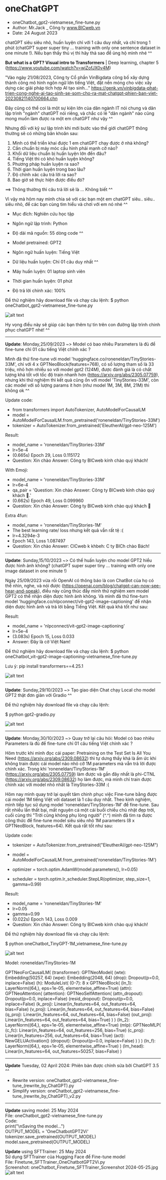 # oneChatGPT
- oneChatbot_gpt2-vietnamese_fine-tune.py
- Author: Mr.Jack _ Công ty www.BICweb.vn
- Date: 24 August 2023

chatGPT siêu siêu nhỏ, huấn luyện chỉ với 1 câu duy nhất, và chỉ trong 1 phút (chatGPT super super tiny ... training with only one sentence dataset in one minute !). Nếu bạn thấy thú vị thì hãy thả sao để ủng hộ mình nhé ^^

**But what is a GPT? Visual intro to Transformers** | Deep learning, chapter 5 (https://www.youtube.com/watch?v=wjZofJX0v4M)

"Vào ngày 21/08/2023, Công ty Cổ phần VinBigdata công bố xây dựng thành công mô hình ngôn ngữ lớn tiếng Việt, đặt nền móng cho việc xây dựng các giải pháp tích hợp AI tạo sinh..." 
https://genk.vn/vinbigdata-phat-trien-cong-nghe-ai-tao-sinh-se-som-cho-ra-mat-chatgpt-phien-ban-viet-20230821140700664.chn

Đây cũng có thể coi là một sự kiện lớn của dân ngành IT nói chung và dân lập trình "ngành" chatGPT nói riêng, và chắc có lẽ "dân ngành" nào cũng mong muốn làm được ra một em chatGPT như vậy ^^

Nhưng đối với kỹ sư lập trình khi mới bước vào thế giới chatGPT thông thường sẽ có những băn khoăn sau:
1. Mình có thể triển khai được 1 em chatGPT chạy được ở nhà không?
2. Cần chuẩn bị máy móc cấu hình phải mạnh cỡ nào?
3. Khối dữ liệu chuẩn bị huấn luyện lớn đến đâu?
4. Tiếng Việt thì có khó huấn luyện không?
5. Phương pháp huấn luyện ra sao?
6. Thời gian huấn luyện trong bao lâu? 
7. Độ chính xác câu trả lời ra sao?
8. Bao giờ sẽ thực hiện được điều đó?

==> Thông thường thì câu trả lời sẽ là ... Không biết ^^


Vì vậy mà hôm nay mình chia sẻ với các bạn một em chatGPT siêu.. siêu.. siêu nhỏ, để các bạn cùng tìm hiểu và chơi với em nó nhé ^^

- Mục đích: Nghiên cứu học tập
- Ngôn ngữ lập trình: Python
- Độ dài mã nguồn: 55 dòng code ^^
- Model pretrained: GPT2

- Ngôn ngữ huấn luyện: Tiếng Việt
- Dữ liệu huấn luyện: Chỉ 01 câu duy nhất ^^
- Máy huấn luyện: 01 laptop sinh viên
- Thời gian huấn luyện: 01 phút
- Độ trả lời chính xác: 100%

Để thử nghiệm hãy download file và chạy câu lệnh:
$ python oneChatbot_gpt2-vietnamese_fine-tune.py

![alt text](https://github.com/Mr-Jack-Tung/oneChatGPT/blob/main/oneChatbot_Screenshot%202023-08-24%20at%2011.30.png)

Hy vọng điều này sẽ giúp các bạn thêm tự tin trên con đường lập trình chinh phục chatGPT nhé! ^^<br>

------------------------------
**Update**: Monday,25/09/2023 ~> Model có bao nhiêu Parameters là đủ để fine-tune chỉ 01 câu tiếng Việt chính xác ?

Mình đã thử fine-tune với model 'huggingface.co/roneneldan/TinyStories-33M', chỉ với 4 x GPTNeoBlock(features=768), có số lượng tham số là 33 triệu, nhỏ hơn nhiều so với model gpt2 (124M), được đánh giá là có chất lượng khá tốt với tốc độ train nhanh hơn (https://arxiv.org/abs/2305.07759), nhưng khi thử nghiệm thì kết quả cũng ổn với model 'TinyStories-33M', còn các model với số lượng params ít hơn (như model 1M, 3M, 8M, 21M) thì không ok ^^

Update code:
- from transformers import AutoTokenizer, AutoModelForCausalLM
- model = AutoModelForCausalLM.from_pretrained('roneneldan/TinyStories-33M')
- tokenizer = AutoTokenizer.from_pretrained('EleutherAI/gpt-neo-125M')

Result:
- model_name = 'roneneldan/TinyStories-33M'
- lr=5e-4
- (0.665s) Epoch 29, Loss 0.115172
- Question: Xin chào Answer: Công ty BICweb kính chào quý khách!

With Emoji:
- model_name = 'roneneldan/TinyStories-33M'
- lr=6e-4
- qa_pair = 'Question: Xin chào Answer: Công ty BICweb kính chào quý khách 🤗.'
- (0.662s) Epoch 49, Loss 0.099960
- Question: Xin chào Answer: Công ty BICweb kính chào quý khách 🤗

Extra 4fun:
- model_name = 'roneneldan/TinyStories-1M'
- The best learning rate/ loss nhưng kết quả vẫn rất tệ :(
- lr=4.3294e-3
- Epoch 143, Loss 1.087497
- Question: Xin chào Answer: CICweb k khbeh: C ty BICh chào Bách!

------------------------------
**Update**: Sunday,15/10/2023 ~> Có thể huấn luyện cho model GPT2 hiểu được hình ảnh không?
(chatGPT super super tiny ... training with only one image dataset in one minute !)

Ngày 25/09/2023 vừa rồi OpenAI có thông báo là con ChatBot của họ có thể nhìn, nghe, và nói được (https://openai.com/blog/chatgpt-can-now-see-hear-and-speak), điều này cũng thúc đẩy mình thử nghiệm xem model GPT2 có thể nhận diện được hình ảnh không. Và mình đã thử fine-turn model 'huggingface.co/nlpconnect/vit-gpt2-image-captioning' để nhận diện được hình ảnh và trả lời bằng Tiếng Việt. Kết quả khá tốt như sau:

Result:
- model_name = 'nlpconnect/vit-gpt2-image-captioning'
- lr=5e-4
- (3.083s) Epoch 15, Loss 0.033
- Answer: Đây là cờ Việt Nam!

Để thử nghiệm hãy download file và chạy câu lệnh: $ python oneChatbot_vit-gpt2-image-captioning-vietnamese_fine-tune.py

Lưu ý: pip install transformers==4.25.1

![alt text](https://github.com/Mr-Jack-Tung/oneChatGPT/blob/main/oneChatbot-vit_Screenshot%202023-10-15%20at%208.26%20PM.png)

------------------------------
**Update**: Sunday,29/10/2023 ~> Tạo giao diện Chat chạy Local cho model GPT2 thật đơn giản với Gradio ^^

Để thử nghiệm hãy download file và chạy câu lệnh:

$ python gpt2-gradio.py

![alt text](https://github.com/Mr-Jack-Tung/oneChatGPT/blob/main/GPT2-Gradio_Screenshot%202023-10-29%20at%205.08.png)

------------------------------
**Update**: Monday,30/10/2023 ~> Quay trở lại câu hỏi: Model có bao nhiêu Parameters là đủ để fine-tune chỉ 01 câu tiếng Việt chính xác ?

Hôm trước khi mình đọc cái paper: Pretraining on the Test Set Is All You Need (https://arxiv.org/abs/2309.08632) thì tự dưng thấy khá là ấm ức khi không train được cái model nào nhỏ cỡ 1M parameters mà vẫn trả lời được chính xác. Trong khi 'roneneldan/TinyStories-1M' (https://arxiv.org/abs/2305.07759) làm được và gần đây nhất là phi-CTNL (https://arxiv.org/abs/2309.08632) họ làm được, mà mình chỉ train được chính xác với model nhỏ nhất là TinyStories-33M :(

Hôm nay mình quay trở lại quyết tâm chinh phục việc Fine-tune bằng được cái model 1M tiếng Việt với dataset là 1 câu duy nhất. Theo kinh nghiệm, mình tiếp tục sử dụng model 'roneneldan/TinyStories-1M' để fine-tune. Sau rất nhiều lần thất bại, mất nguyên cả một cái buổi chiều chủ nhật đẹp trời, cuối cùng thì "Trời cũng không phụ lòng người" (^.^) mình đã tìm ra được công thức để fine-tune model siêu siêu nhỏ 1M parameters (8 x GPTNeoBlock, features=64). Kết quả rất tốt như sau:

Update code:
- tokenizer = AutoTokenizer.from_pretrained("EleutherAI/gpt-neo-125M")
- model = AutoModelForCausalLM.from_pretrained('roneneldan/TinyStories-1M')

- optimizer = torch.optim.AdamW(model.parameters(), lr=0.05)
- scheduler = torch.optim.lr_scheduler.StepLR(optimizer, step_size=1, gamma=0.99)

Result:
- model_name = 'roneneldan/TinyStories-1M'
- lr=0.05
- gamma=0.99
- (0.022s) Epoch 143, Loss 0.009
- Question: Xin chào Answer: Công ty BICweb kính chào quý khách!

Để thử nghiệm hãy download file và chạy câu lệnh:

$ python oneChatbot_TinyGPT-1M_vietnamese_fine-tune.py

![alt text](https://github.com/Mr-Jack-Tung/oneChatGPT/blob/main/oneChatbot_TinyGPT-1M_vietnamese_fine-tune%20_%20Screenshot%202023-10-30%20at%208.05PM.png)

Model: roneneldan/TinyStories-1M

GPTNeoForCausalLM(
  (transformer): GPTNeoModel(
    (wte): Embedding(50257, 64)
    (wpe): Embedding(2048, 64)
    (drop): Dropout(p=0.0, inplace=False)
    (h): ModuleList(
      (0-7): 8 x GPTNeoBlock(
        (ln_1): LayerNorm((64,), eps=1e-05, elementwise_affine=True)
        (attn): GPTNeoAttention(
          (attention): GPTNeoSelfAttention(
            (attn_dropout): Dropout(p=0.0, inplace=False)
            (resid_dropout): Dropout(p=0.0, inplace=False)
            (k_proj): Linear(in_features=64, out_features=64, bias=False)
            (v_proj): Linear(in_features=64, out_features=64, bias=False)
            (q_proj): Linear(in_features=64, out_features=64, bias=False)
            (out_proj): Linear(in_features=64, out_features=64, bias=True)
          )
        )
        (ln_2): LayerNorm((64,), eps=1e-05, elementwise_affine=True)
        (mlp): GPTNeoMLP(
          (c_fc): Linear(in_features=64, out_features=256, bias=True)
          (c_proj): Linear(in_features=256, out_features=64, bias=True)
          (act): NewGELUActivation()
          (dropout): Dropout(p=0.0, inplace=False)
        )
      )
    )
    (ln_f): LayerNorm((64,), eps=1e-05, elementwise_affine=True)
  )
  (lm_head): Linear(in_features=64, out_features=50257, bias=False)
)

------------------------------

**Update** Tuesday, 02 April 2024: Phiên bản được chỉnh sửa bởi ChatGPT 3.5 ^^
- Rewrite version: oneChatbot_gpt2-vietnamese_fine-tune_(rewrite_by_ChatGPT).py
- Simplify version: oneChatbot_gpt2-vietnamese_fine-tune_(rewrite_by_ChatGPT)_v2.py

------------------------------
**Update** saving model: 25 May 2024<br>
File: oneChatbot_gpt2-vietnamese_fine-tune.py<br>
Code:<br>
print("\nSaving the model...")<br>
OUTPUT_MODEL = 'OneChatbotGPT2Vi'<br>
tokenizer.save_pretrained(OUTPUT_MODEL)<br>
model.save_pretrained(OUTPUT_MODEL)<br>

**Update** using SFTTrainer: 25 May 2024<br>
Sử dụng SFTTrainer của Hugging Face để Fine-tune model<br>
File: Finetune_SFTTrainer_OneChatbotGPT2Vi.py<br>
Screenshot: oneChatbot_Finetune_SFTTrainer_Screenshot 2024-05-25.jpg<br>
![alt text](https://github.com/Mr-Jack-Tung/oneChatGPT/blob/main/oneChatbot_Finetune_SFTTrainer_Screenshot%202024-05-25.jpg)
